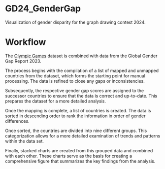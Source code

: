 # GD24_GenderGap
Visualization of gender disparity for the graph drawing contest 2024.

# Workflow
The [Olympic Games](https://mozart.diei.unipg.it/gdcontest/assets/2024/olympics.json) dataset is combined with data from the Global Gender Gap Report 2023.

The process begins with the compilation of a list of mapped and unmapped countries from the dataset, which forms the starting point for manual processing. The data is refined to close any gaps or inconsistencies.

Subsequently, the respective gender gap scores are assigned to the successor countries to ensure that the data is correct and up-to-date. This prepares the dataset for a more detailed analysis.

Once the mapping is complete, a list of countries is created. The data is sorted in descending order to rank the information in order of gender differences.

Once sorted, the countries are divided into nine different groups. This categorization allows for a more detailed examination of trends and patterns within the data set.

Finally, stacked charts are created from this grouped data and combined with each other. These charts serve as the basis for creating a comprehensive figure that summarizes the key findings from the analysis.
